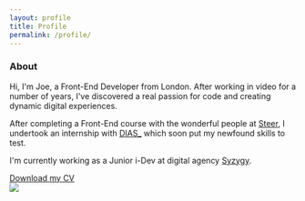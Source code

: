 ```yaml
---
layout: profile
title: Profile
permalink: /profile/
---
```


<div class="clearfix">
  <section class="about">
    <div class="col-md-7">
      <div class="bio">
        <h3>About</h3>
        <p>Hi, I'm Joe, a Front-End Developer from London. After working in video for a number of years,
          I've discovered a real passion for code and creating dynamic digital experiences.</p>
        <p>After completing a Front-End course with the wonderful people at <a href="https://www.steer.me/courses">Steer</a>,
          I undertook an internship with <a href="http://www.diascreative.com">DIAS_</a> which soon put my newfound skills to test.</p>
        <p>I'm currently working as a Junior i-Dev at digital agency <a href="http://www.syzygy.co.uk/">Syzygy</a>.</p>
      </div>
      <div class="cv">
        <a href="../img/joe-hobson.pdf" target="_blank" class="btn">Download my CV</a>
      </div>
    </div>
    <div class="col-md-5 special">
      <div class="profile-pic">
        <img src="../img/joe_profile.jpg">
      </div>
    </div>
  </section>
</div>
